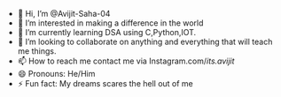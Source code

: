 - 👋 Hi, I’m @Avijit-Saha-04
- 👀 I’m interested in making a difference in the world
- 🌱 I’m currently learning DSA using C,Python,IOT.
- 💞️ I’m looking to collaborate on anything and everything that will teach me things.
- 📫 How to reach me contact me via Instagram.com/_its.avijit_
- 😄 Pronouns: He/Him
- ⚡ Fun fact: My dreams scares the hell out of me

<!---
Avijit-Saha-04/Avijit-Saha-04 is a ✨ special ✨ repository because its `README.md` (this file) appears on your GitHub profile.
You can click the Preview link to take a look at your changes.
--->
